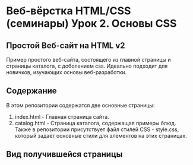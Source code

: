 # Веб-вёрстка HTML/CSS (семинары) Урок 2. Основы CSS

## Простой Веб-сайт на HTML v2
Пример простого веб-сайта, состоящего из главной страницы и страницы каталога, с доболением css. Идеально подходит для новичков, изучающих основы веб-разработки.

## Содержание

В этом репозитории содержатся две основные страницы:

1. index.html - Главная страница сайта.
2. catalog.html - Страница каталога, содержащая примеры блюд.
Также в репозитории присутствует файл стилей CSS - style.css, который задает основные стили для элементов на этих страницах.

## Вид получившейся страницы 

